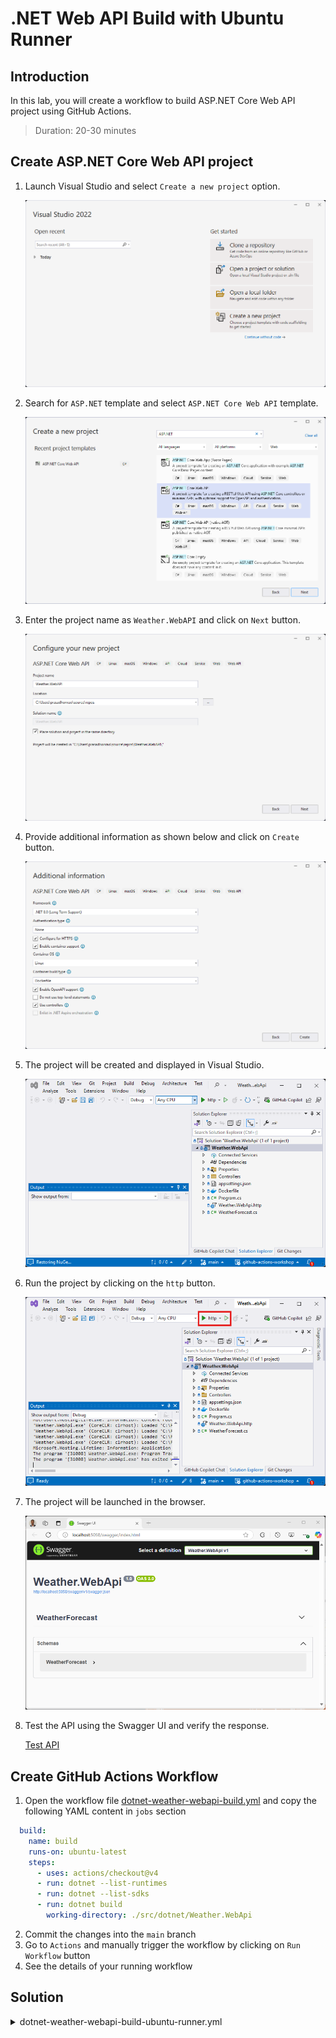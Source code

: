 # .NET Web API Build with Ubuntu Runner

## Introduction

In this lab, you will create a workflow to build ASP.NET Core Web API project using GitHub Actions.

> Duration: 20-30 minutes

## Create ASP.NET Core Web API project

1. Launch Visual Studio and select `Create a new project` option.

   ![Launch Visual Studio](../images/3.1-launch-visual-studio.png)

2. Search for `ASP.NET` template and select `ASP.NET Core Web API` template.

   ![Select ASP.NET Core Web API](../images/3.2-select-aspnet-core-webapi.png)

3. Enter the project name as `Weather.WebAPI` and click on `Next` button.

   ![Enter Project Name](../images/3.3-enter-project-name.png)

4. Provide additional information as shown below and click on `Create` button.

   ![Provide Additional Information](../images/3.4-provide-additional-information.png)

5. The project will be created and displayed in Visual Studio.

   ![Project Created](../images/3.5-project-created.png)

6. Run the project by clicking on the `http` button.

   ![Run Project](../images/3.6-run-project.png)

7. The project will be launched in the browser.

   ![Project Launched](../images/3.7-project-launched.png)

8. Test the API using the Swagger UI and verify the response.

   [Test API](../images/3.8-test-api.png)

## Create GitHub Actions Workflow

1. Open the workflow file [dotnet-weather-webapi-build.yml](/.github/workflows/dotnet-weather-webapi-build-ubuntu-runner.yml) and copy the following YAML content in `jobs` section

```YAML
  build:
    name: build
    runs-on: ubuntu-latest
    steps:
      - uses: actions/checkout@v4
      - run: dotnet --list-runtimes
      - run: dotnet --list-sdks
      - run: dotnet build
        working-directory: ./src/dotnet/Weather.WebApi
```

2. Commit the changes into the `main` branch
3. Go to `Actions` and manually trigger the workflow by clicking on `Run Workflow` button
4. See the details of your running workflow

## Solution

<details>
  <summary>dotnet-weather-webapi-build-ubuntu-runner.yml</summary>
  
```YAML
name: .NET Weather WebApi Build
on:
  workflow_dispatch:
  push:
    paths:
      - '.github/workflows/dotnet-weather-webapi-build-ubuntu-runner.yml'
      - 'src/dotnet/Weather.WebApi/**'
jobs:
  build:
    name: build
    runs-on: ubuntu-latest
    steps:
      - uses: actions/checkout@v4
      - run: dotnet --list-runtimes
      - run: dotnet --list-sdks
      - run: dotnet build
        working-directory: ./src/dotnet/Weather.WebApi
```

</details>
